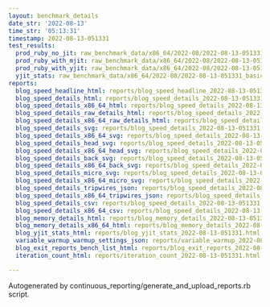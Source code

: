 ```yaml
---
layout: benchmark_details
date_str: '2022-08-13'
time_str: '05:13:31'
timestamp: 2022-08-13-051331
test_results:
  prod_ruby_no_jit: raw_benchmark_data/x86_64/2022-08/2022-08-13-051331_basic_benchmark_prod_ruby_no_jit.json
  prod_ruby_with_mjit: raw_benchmark_data/x86_64/2022-08/2022-08-13-051331_basic_benchmark_prod_ruby_with_mjit.json
  prod_ruby_with_yjit: raw_benchmark_data/x86_64/2022-08/2022-08-13-051331_basic_benchmark_prod_ruby_with_yjit.json
  yjit_stats: raw_benchmark_data/x86_64/2022-08/2022-08-13-051331_basic_benchmark_yjit_stats.json
reports:
  blog_speed_headline_html: reports/blog_speed_headline_2022-08-13-051331.html
  blog_speed_details_html: reports/blog_speed_details_2022-08-13-051331.html
  blog_speed_details_x86_64_html: reports/blog_speed_details_2022-08-13-051331.x86_64.html
  blog_speed_details_raw_details_html: reports/blog_speed_details_2022-08-13-051331.raw_details.html
  blog_speed_details_x86_64_raw_details_html: reports/blog_speed_details_2022-08-13-051331.x86_64.raw_details.html
  blog_speed_details_svg: reports/blog_speed_details_2022-08-13-051331.svg
  blog_speed_details_x86_64_svg: reports/blog_speed_details_2022-08-13-051331.x86_64.svg
  blog_speed_details_head_svg: reports/blog_speed_details_2022-08-13-051331.head.svg
  blog_speed_details_x86_64_head_svg: reports/blog_speed_details_2022-08-13-051331.x86_64.head.svg
  blog_speed_details_back_svg: reports/blog_speed_details_2022-08-13-051331.back.svg
  blog_speed_details_x86_64_back_svg: reports/blog_speed_details_2022-08-13-051331.x86_64.back.svg
  blog_speed_details_micro_svg: reports/blog_speed_details_2022-08-13-051331.micro.svg
  blog_speed_details_x86_64_micro_svg: reports/blog_speed_details_2022-08-13-051331.x86_64.micro.svg
  blog_speed_details_tripwires_json: reports/blog_speed_details_2022-08-13-051331.tripwires.json
  blog_speed_details_x86_64_tripwires_json: reports/blog_speed_details_2022-08-13-051331.x86_64.tripwires.json
  blog_speed_details_csv: reports/blog_speed_details_2022-08-13-051331.csv
  blog_speed_details_x86_64_csv: reports/blog_speed_details_2022-08-13-051331.x86_64.csv
  blog_memory_details_html: reports/blog_memory_details_2022-08-13-051331.html
  blog_memory_details_x86_64_html: reports/blog_memory_details_2022-08-13-051331.x86_64.html
  blog_yjit_stats_html: reports/blog_yjit_stats_2022-08-13-051331.html
  variable_warmup_warmup_settings_json: reports/variable_warmup_2022-08-13-051331.warmup_settings.json
  blog_exit_reports_bench_list_html: reports/blog_exit_reports_2022-08-13-051331.bench_list.html
  iteration_count_html: reports/iteration_count_2022-08-13-051331.html

---
```

Autogenerated by continuous_reporting/generate_and_upload_reports.rb script.

